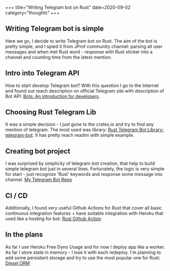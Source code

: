 +++
title="Writing Telegram bot on Rust"
date=2020-09-02
category="thoughts"
+++

## Writing Telegram bot is simple
Here we go, I decide to write Telegram bot on Rust. The aim of the bot is pretty simple, and I spied it from JProf
community channel: parsing all user messages and when met Rust word - response with Rust sticker into a channel and counting time from the latest mention.

## Intro into Telegram API
How to start develop Telegram bot? With this question I go to the Internet and found out reach description on official
Telegram site with description of Bot API: [Bots: An introduction for developers](https://core.telegram.org/bots).

## Choosing Rust Telegram Lib
It was a simple decision - I just gone to the crates.io and try to find any mention of telegram. The most used was library:
[Rust Telegram Bot Library: telegram-bot](https://crates.io/crates/telegram-bot). It has pretty reach readmi with simple
example.

## Creating bot project
I was surprised by simplicity of telegram-bot creation, that help to build simple telegram bot just in several lines. Fortunately, the logic is very simple for start - just recognize 'Rust' keywords and response some message into channel. [My Telegram Bot Repo](https://github.com/nolik/rust-by-bot)

## CI / CD
Additionally, I found very useful Github Actions for Rust that cover all basic continuous integration features + have suitable integration with Heroku that used like a hosting for bot: [Rust Github Action](https://github.com/marketplace/actions/rust-action)

## In the plans
As far I use Heroku Free Dyno Usage and for now I deploy app like a worker. As far I store state in memory - I lose it with each redeploy. I'm planning to add some persistent storage and try to use the most popular one for Rust: [Diesel ORM](http://diesel.rs/)